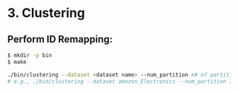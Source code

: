 # 3. Clustering

## Perform ID Remapping:
```bash
$ mkdir -p bin
$ make
```

```bash
./bin/clustering --dataset <dataset name> --num_partition <# of partitions> --remap-only
# e.g., ./bin/clustering --dataset amazon_Electronics --num_partition 3720 --remap-only
```
